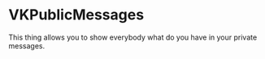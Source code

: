# VKPublicMessages
This thing allows you to show everybody what do you have in your private messages.
